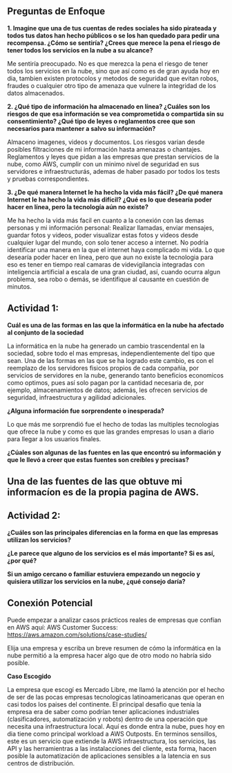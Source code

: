 

## Preguntas de Enfoque

**1. Imagine que una de tus cuentas de redes sociales ha sido pirateada y todos tus datos han hecho públicos o se los han quedado para pedir una recompensa. ¿Cómo se sentiría? ¿Crees que merece la pena el riesgo de tener todos los servicios en la nube a su alcance?**

Me sentiría preocupado. No es que merezca la pena el riesgo de tener todos los servicios en la nube, sino que así como es de gran ayuda hoy en dia, tambien existen protocolos y metodos de seguridad que evitan robos, fraudes o cualquier otro tipo de amenaza que vulnere la integridad de los datos almacenados.

**2. ¿Qué tipo de información ha almacenado en línea? ¿Cuáles son los riesgos de que esa información se vea comprometida o compartida sin su consentimiento? ¿Qué tipo de leyes o reglamentos cree que son necesarios para mantener a salvo su información?**

Almaceno imagenes, videos y documentos. Los riesgos varian desde posibles filtraciones de mi información hasta amenazas o chantajes. Reglamentos y leyes que pidan a las empresas que prestan servicios de la nube, como AWS, cumplir con un minimo nivel de seguridad en sus servidores e infraestructurás, ademas de haber pasado por todos los tests y pruebas correspondientes. 

**3. ¿De qué manera Internet le ha hecho la vida más fácil? ¿De qué manera Internet le ha hecho la vida más difícil? ¿Qué es lo que desearía poder hacer en línea, pero la tecnología aún no existe?**

Me ha hecho la vida más facil en cuanto a la conexión con las demas personas y mi información personal: Realizar llamadas, enviar mensajes, guardar fotos y videos, poder visualizar estas fotos y videos desde cualquier lugar del mundo, con solo tener acceso a internet. No podría identificar una manera en la que el internet haya complicado mi vida. Lo que desearía poder hacer en linea, pero que aun no existe la tecnologia para eso es tener en tiempo real camaras de videvigilancia integradas con inteligencia artificial a escala de una gran ciudad, así, cuando ocurra algun problema, sea robo o demás, se identifique al causante en cuestión de minutos.

## Actividad 1: 

**Cuál es una de las formas en las que la informática en la nube ha afectado al conjunto de la sociedad**

La informática en la nube ha generado un cambio trascendental en la sociedad, sobre todo el mas empresas, independientemente del tipo que sean. Una de las formas en las que se ha logrado este cambio, es con el reemplazo de los servidores fisicos propios de cada compañia, por servicios de servidores en la nube, generando tanto beneficios economicos como optimos, pues así solo pagan por la cantidad necesaria de, por ejemplo, almacenamientos de datos; además, les ofrecen servicios de seguridad, infraestructura y agilidad adicionales. 

**¿Alguna información fue sorprendente o inesperada?**

Lo que más me sorprendió fue el hecho de todas las multiples tecnologias que ofrece la nube y como es que las grandes empresas lo usan a diario para llegar a los usuarios finales.

**¿Cúales son algunas de las fuentes en las que encontró su información y que le llevó a creer que estas fuentes son creíbles y precisas?**

Una de las fuentes de las que obtuve mi informacíon es de la propia pagina de AWS. 
 -----------------------

 ## Actividad 2: 

**¿Cuáles son las principales diferencias en la forma en que las empresas utilizan los servicios?**



**¿Le parece que alguno de los servicios es el más importante? Si es así, ¿por qué?**


**Si un amigo cercano o familiar estuviera empezando un negocio y quisiera utilizar los servicios en la nube, ¿qué consejo daría?**


## Conexión Potencial

Puede empezar a analizar casos prácticos reales de empresas que confían en AWS aquí: AWS Customer Success: https://aws.amazon.com/solutions/case-studies/

Elija una empresa y escriba un breve resumen de cómo la informática en la nube permitió a la empresa hacer algo que de otro modo no habría sido posible.

**Caso Escogido**

La empresa que escogí es Mercado Libre, me llamó la atención por el hecho de ser de las pocas empresas tecnologicas latinoamericanas que operan en casi todos los paises del continente. El principal desafio que tenia la empresa era de saber como podrían tener aplicaciones industriales (clasificadores, automatización y robots) dentro de una operación que necesita una infraestructura local. Aquí es donde entra la nube, pues hoy en dia tiene como principal workload a AWS Outposts. En terminos sensillos, este es un servicio que extiende la AWS infraestructura, los servicios, las API y las herramientras a las instalacciones del cliente, esta forma, hacen posible la automatización de aplicaciones sensibles a la latencia en sus centros de distribución. 